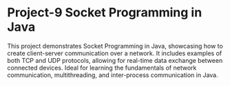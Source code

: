 # Project-9 Socket Programming in Java
This project demonstrates Socket Programming in Java, showcasing how to create client-server communication over a network. It includes examples of both TCP and UDP protocols, allowing for real-time data exchange between connected devices. Ideal for learning the fundamentals of network communication, multithreading, and inter-process communication in Java.

